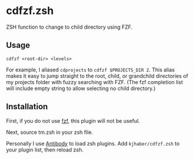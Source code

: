 # cdfzf.zsh
ZSH function to change to child directory using FZF.

## Usage
`cdfzf <root-dir> <levels>`

For example, I aliased `cdprojects` to `cdfzf $PROJECTS_DIR 2`.  This alias makes it easy to jump straight to the root, child, or grandchild directories of my projects folder with fuzzy searching with FZF.  (The fzf completion list will include empty string to allow selecting no child directory.)

## Installation

First, if you do not use [fzf](https://github.com/junegunn/fzf), this plugin will not be useful.

Next, source tm.zsh in your zsh file.

Personally I use [Antibody](https://getantibody.github.io/) to load zsh plugins.  Add `kjhaber/cdfzf.zsh` to your plugin list, then reload zsh.

